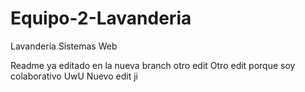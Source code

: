 # Equipo-2-Lavanderia
Lavanderia Sistemas Web


Readme ya editado en la nueva branch
otro edit
Otro edit porque soy colaborativo UwU
Nuevo edit  ji
